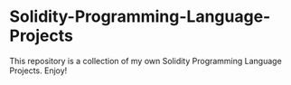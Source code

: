 # Solidity-Programming-Language-Projects
This repository is a collection of my own Solidity Programming Language Projects. Enjoy!
